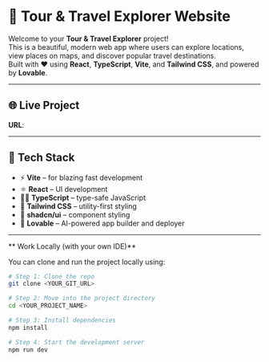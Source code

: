 # 🧳 Tour & Travel Explorer Website

Welcome to your **Tour & Travel Explorer** project!  
This is a beautiful, modern web app where users can explore locations, view places on maps, and discover popular travel destinations.  
Built with ❤️ using **React**, **TypeScript**, **Vite**, and **Tailwind CSS**, and powered by **Lovable**.

---

## 🌐 Live Project

**URL**: 

---

## 🧠 Tech Stack

- ⚡ **Vite** – for blazing fast development
- ⚛️ **React** – UI development
- 🧑‍💻 **TypeScript** – type-safe JavaScript
- 🎨 **Tailwind CSS** – utility-first styling
- 🧱 **shadcn/ui** – component styling
- 🧩 **Lovable** – AI-powered app builder and deployer

---


**  Work Locally (with your own IDE)**

You can clone and run the project locally using:

```bash
# Step 1: Clone the repo
git clone <YOUR_GIT_URL>

# Step 2: Move into the project directory
cd <YOUR_PROJECT_NAME>

# Step 3: Install dependencies
npm install

# Step 4: Start the development server
npm run dev

